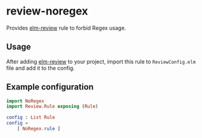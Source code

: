 # review-noregex

Provides [elm-review][elm-review] rule to forbid Regex usage.

## Usage

After adding [elm-review][elm-review] to your project, import this rule to `ReviewConfig.elm` file and add it to the config.

## Example configuration

```elm
import NoRegex
import Review.Rule exposing (Rule)

config : List Rule
config =
    [ NoRegex.rule ]
```


[elm-review]: https://package.elm-lang.org/packages/jfmengels/elm-review/latest/